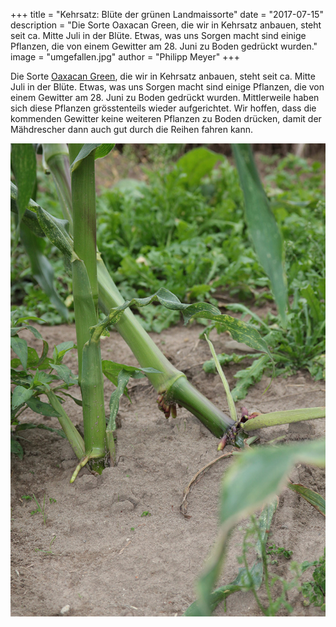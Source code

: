 +++
title = "Kehrsatz: Blüte der grünen Landmaissorte"
date = "2017-07-15"
description = "Die Sorte Oaxacan Green, die wir in Kehrsatz anbauen, steht seit ca. Mitte Juli in der Blüte. Etwas, was uns Sorgen macht sind einige Pflanzen, die von einem Gewitter am 28. Juni zu Boden gedrückt wurden."
image = "umgefallen.jpg"
author = "Philipp Meyer"
+++


Die Sorte [Oaxacan Green](/maissorten/oaxacan-green/), die wir in Kehrsatz anbauen, steht seit ca. Mitte Juli in der Blüte. Etwas, was uns Sorgen macht sind einige Pflanzen, die von einem Gewitter am 28. Juni zu Boden gedrückt wurden. Mittlerweile haben sich diese Pflanzen grösstenteils wieder aufgerichtet. Wir hoffen, dass die kommenden Gewitter keine weiteren Pflanzen zu Boden drücken, damit der Mähdrescher dann auch gut durch die Reihen fahren kann.


![Umgefallen](umgefallen.jpg)
